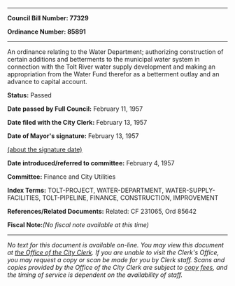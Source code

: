 

********

**Council Bill Number: 77329**
   
**Ordinance Number: 85891**
********

 An ordinance relating to the Water Department; authorizing construction of certain additions and betterments to the municipal water system in connection with the Tolt River water supply development and making an appropriation from the Water Fund therefor as a betterment outlay and an advance to capital account.

**Status:** Passed
   
**Date passed by Full Council:** February 11, 1957
   
**Date filed with the City Clerk:** February 13, 1957
   
**Date of Mayor's signature:** February 13, 1957
   
[(about the signature date)](/~public/approvaldate.htm)
   
   
   
**Date introduced/referred to committee:** February 4, 1957
   
**Committee:** Finance and City Utilities
   
   
**Index Terms:** TOLT-PROJECT, WATER-DEPARTMENT, WATER-SUPPLY-FACILITIES, TOLT-PIPELINE, FINANCE, CONSTRUCTION, IMPROVEMENT

**References/Related Documents:** Related: CF 231065, Ord 85642

**Fiscal Note:**_(No fiscal note available at this time)_
********

_No text for this document is available on-line. You may view this document at [the Office of the City Clerk](http://www.seattle.gov/leg/clerk/contactUs.htm). If you are unable to visit the Clerk's Office, you may request a copy or scan be made for you by Clerk staff. Scans and copies provided by the Office of the City Clerk are subject to [copy fees](http://clerk.seattle.gov/~public/clerkfees.htm), and the timing of service is dependent on the availability of staff._

